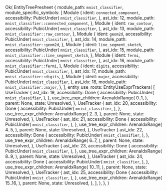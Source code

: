 Ok(
    EntityTreePresheet {
        module_path: `mnist_classifier`,
        module_specific_symbols: [
            Module {
                ident: `connected_component`,
                accessibility: PubicUnder(
                    `mnist_classifier`,
                ),
                ast_idx: 12,
                module_path: `mnist_classifier::connected_component`,
            },
            Module {
                ident: `raw_contour`,
                accessibility: PubicUnder(
                    `mnist_classifier`,
                ),
                ast_idx: 13,
                module_path: `mnist_classifier::raw_contour`,
            },
            Module {
                ident: `geom2d`,
                accessibility: PubicUnder(
                    `mnist_classifier`,
                ),
                ast_idx: 14,
                module_path: `mnist_classifier::geom2d`,
            },
            Module {
                ident: `line_segment_sketch`,
                accessibility: PubicUnder(
                    `mnist_classifier`,
                ),
                ast_idx: 15,
                module_path: `mnist_classifier::line_segment_sketch`,
            },
            Module {
                ident: `fermi`,
                accessibility: PubicUnder(
                    `mnist_classifier`,
                ),
                ast_idx: 16,
                module_path: `mnist_classifier::fermi`,
            },
            Module {
                ident: `digits`,
                accessibility: PubicUnder(
                    `mnist_classifier`,
                ),
                ast_idx: 17,
                module_path: `mnist_classifier::digits`,
            },
            Module {
                ident: `major`,
                accessibility: PubicUnder(
                    `mnist_classifier`,
                ),
                ast_idx: 18,
                module_path: `mnist_classifier::major`,
            },
        ],
        entity_use_roots: EntityUseExprTrackers(
            [
                UseTracker {
                    ast_idx: 19,
                    accessibility: Done {
                        accessibility: PubicUnder(
                            `mnist_classifier`,
                        ),
                    },
                    use_tree_expr_children: ArenaIdxRange(
                        0..1,
                    ),
                    parent: None,
                    state: Unresolved,
                },
                UseTracker {
                    ast_idx: 20,
                    accessibility: Done {
                        accessibility: PubicUnder(
                            `mnist_classifier`,
                        ),
                    },
                    use_tree_expr_children: ArenaIdxRange(
                        2..3,
                    ),
                    parent: None,
                    state: Unresolved,
                },
                UseTracker {
                    ast_idx: 21,
                    accessibility: Done {
                        accessibility: PubicUnder(
                            `mnist_classifier`,
                        ),
                    },
                    use_tree_expr_children: ArenaIdxRange(
                        4..5,
                    ),
                    parent: None,
                    state: Unresolved,
                },
                UseTracker {
                    ast_idx: 22,
                    accessibility: Done {
                        accessibility: PubicUnder(
                            `mnist_classifier`,
                        ),
                    },
                    use_tree_expr_children: ArenaIdxRange(
                        6..7,
                    ),
                    parent: None,
                    state: Unresolved,
                },
                UseTracker {
                    ast_idx: 23,
                    accessibility: Done {
                        accessibility: PubicUnder(
                            `mnist_classifier`,
                        ),
                    },
                    use_tree_expr_children: ArenaIdxRange(
                        8..9,
                    ),
                    parent: None,
                    state: Unresolved,
                },
                UseTracker {
                    ast_idx: 24,
                    accessibility: Done {
                        accessibility: PubicUnder(
                            `mnist_classifier`,
                        ),
                    },
                    use_tree_expr_children: ArenaIdxRange(
                        10..11,
                    ),
                    parent: None,
                    state: Unresolved,
                },
                UseTracker {
                    ast_idx: 25,
                    accessibility: Done {
                        accessibility: PubicUnder(
                            `mnist_classifier`,
                        ),
                    },
                    use_tree_expr_children: ArenaIdxRange(
                        15..16,
                    ),
                    parent: None,
                    state: Unresolved,
                },
            ],
        ),
    },
)